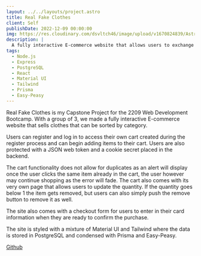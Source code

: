 ```yaml
---
layout: ../../layouts/project.astro
title: Real Fake Clothes
client: Self
publishDate: 2022-12-09 00:00:00
img: https://res.cloudinary.com/dsvltch46/image/upload/v1670824839/Astro%20Portfolio/Images/graceShopper_g1zlxf.png?fit=crop&w=1400&h=700&q=75
description: |
  A fully interactive E-commerce website that allows users to exchange currency for a variety of clothing.
tags:
  - Node.js
  - Express
  - PostgreSQL
  - React
  - Material UI
  - Tailwind
  - Prisma
  - Easy-Peasy
---
```


Real Fake Clothes is my Capstone Project for the 2209 Web Development Bootcamp. With a group of 3, we made a fully interactive E-commerce website that sells clothes that can be sorted by category.

Users can register and log in to access their own cart created during the register process and can begin adding items to their cart. Users are also protected with a JSON web token and a cookie secret placed in the backend.

The cart functionality does not allow for duplicates as an alert will display once the user clicks the same item already in the cart, the user however may continue shopping as the error will fade. The cart also comes with its very own page that allows users to update the quantity. If the quantity goes below 1 the item gets removed, but users can also simply push the remove button to remove it as well.

The site also comes with a checkout form for users to enter in their card information when they are ready to confirm the purchase.

The site is styled with a mixture of Material UI and Tailwind where the data is stored in PostgreSQL and condensed with Prisma and Easy-Peasy.

<div>
<a href="https://github.com/LunchBoxBandits/graceShopper" >Github</a>
</div>
